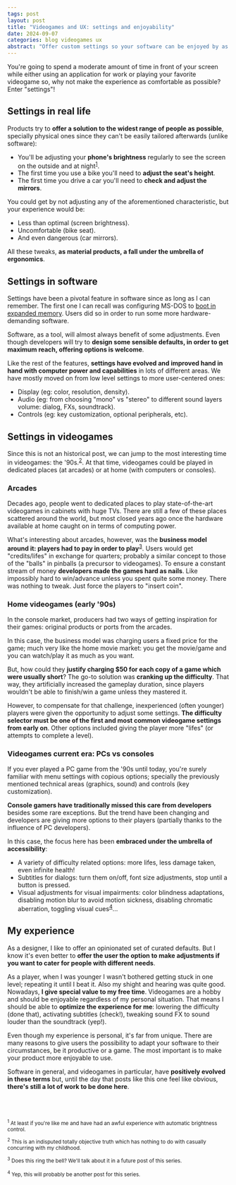 ```yaml
---
tags: post
layout: post
title: "Videogames and UX: settings and enjoyability"
date: 2024-09-07
categories: blog videogames ux
abstract: "Offer custom settings so your software can be enjoyed by as many people as possible"
---
```


You're going to spend a moderate amount of time in front of your screen while either using an application for work or playing your favorite videogame so, why not make the experience as comfortable as possible? Enter "settings"!

## Settings in real life

Products try to **offer a solution to the widest range of people as possible**, specially physical ones since they can't be easily tailored afterwards (unlike software):
- You'll be adjusting your **phone's brightness** regularly to see the screen on the outside and at night<sup><a href="#note-1">1</a></sup>.
- The first time you use a bike you'll need to **adjust the seat's height**.
- The first time you drive a car you'll need to **check and adjust the mirrors**.

You could get by not adjusting any of the aforementioned characteristic, but your experience would be:
- Less than optimal (screen brightness).
- Uncomfortable (bike seat).
- And even dangerous (car mirrors).

All these tweaks, **as material products, a fall under the umbrella of ergonomics**.

## Settings in software

Settings have been a pivotal feature in software since as long as I can remember. The first one I can recall was configuring MS-DOS to [boot in expanded memory](https://en.wikipedia.org/wiki/Expanded_memory). Users did so in order to run some more hardware-demanding software.

Software, as a tool, will almost always benefit of some adjustments. Even though developers will try to **design some sensible defaults, in order to get maximum reach, offering options is welcome**.

Like the rest of the features, **settings have evolved and improved hand in hand with computer power and capabilities** in lots of different areas. We have mostly moved on from low level settings to more user-centered ones:
- Display (eg: color, resolution, density).
- Audio (eg: from choosing "mono" vs "stereo" to different sound layers volume: dialog, FXs, soundtrack).
- Controls (eg: key customization, optional peripherals, etc).

## Settings in videogames

Since this is not an historical post, we can jump to the most interesting time in videogames: the '90s.<sup><a href="#note-2">2</a></sup>. At that time, videogames could be played in dedicated places (at arcades) or at home (with computers or consoles).

### Arcades

Decades ago, people went to dedicated places to play state-of-the-art videogames in cabinets with huge TVs. There are still a few of these places scattered around the world, but most closed years ago once the hardware available at home caught on in terms of computing power.

What's interesting about arcades, however, was the **business model around it: players had to pay in order to play**<sup><a href="#note-3">3</a></sup>. Users would get "credits/lifes" in exchange for quarters; probably a similar concept to those of the "balls" in pinballs (a precursor to videogames). To ensure a constant stream of money **developers made the games hard as nails**. Like impossibly hard to win/advance unless you spent quite some money. There was nothing to tweak. Just force the players to "insert coin".

### Home videogames (early '90s)

In the console market, producers had two ways of getting inspiration for their games: original products or ports from the arcades.

In this case, the business model was charging users a fixed price for the game; much very like the home movie market: you get the movie/game and you can watch/play it as much as you want.

But, how could they **justify charging $50 for each copy of a game which were usually short**? The go-to solution was **cranking up the difficulty**. That way, they artificially increased the gameplay duration, since players wouldn't be able to finish/win a game unless they mastered it.

However, to compensate for that challenge, inexperienced (often younger) players were given the opportunity to adjust some settings. **The difficulty selector must be one of the first and most common videogame settings from early on**. Other options included giving the player more "lifes" (or attempts to complete a level).

### Videogames current era: PCs vs consoles

If you ever played a PC game from the '90s until today, you're surely familiar with menu settings with copious options; specially the previously mentioned technical areas (graphics, sound) and controls (key customization).

**Console gamers have traditionally missed this care from developers** besides some rare exceptions. But the trend have been changing and developers are giving more options to their players (partially thanks to the influence of PC developers).

In this case, the focus here has been **embraced under the umbrella of accessibility**:
- A variety of difficulty related options: more lifes, less damage taken, even infinite health!
- Subtitles for dialogs: turn them on/off, font size adjustments, stop until a button is pressed.
- Visual adjustments for visual impairments: color blindness adaptations, disabling motion blur to avoid motion sickness, disabling chromatic aberration, toggling visual cues<sup><a href="#note-4">4</a></sup>...

## My experience

As a designer, I like to offer an opinionated set of curated defaults. But I know it's even better to **offer the user the option to make adjustments if you want to cater for people with different needs**.

As a player, when I was younger I wasn't bothered getting stuck in one level; repeating it until I beat it. Also my shight and hearing was quite good. Nowadays, **I give special value to my free time**. Videogames are a hobby and should be enjoyable regardless of my personal situation. That means I should be able to **optimize the experience for me**: lowering the difficulty (done that), activating subtitles (check!), tweaking sound FX to sound louder than the soundtrack (yep!).

Even though my experience is personal, it's far from unique. There are many reasons to give users the possibility to adapt your software to their circumstances, be it productive or a game. The most important is to make your product more enjoyable to use.

Software in general, and videogames in particular, have **positively evolved in these terms** but, until the day that posts like this one feel like obvious, **there's still a lot of work to be done here**.

<br>
<br>
<br>

<small>
<sup id="note-1">1</a></sup> At least if you're like me and have had an awful experience with automatic brightness control.

<sup id="note-2">2</a></sup> This is an indisputed totally objective truth which has nothing to do with casually concurring with my childhood.

<sup id="note-3">3</a></sup> Does this ring the bell? We'll talk about it in a future post of this series.

<sup id="note-4">4</a></sup> Yep, this will probably be another post for this series.
</small>